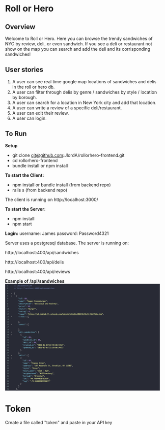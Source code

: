 # Roll or Hero

## Overview

Welcome to Roll or Hero.  Here you can browse the trendy sandwiches of NYC by review, deli, or even sandwich.  If you see a deli or restaurant not show on the map you can search and add the deli and its corrisponding sandwiches!

## User stories

1. A user can see real time google map locations of sandwiches and delis in the roll or hero db.
2. A user can filter through delis by genre / sandwiches by style / location by borough.
3. A user can search for a location in New York city and add that location.
4. A user can write a review of a specific deli/restaurant.
5. A user can edit their review.
6. A user can login. 


## To Run
**Setup**
* git clone git@github.com:JlordA/rollorhero-frontend.git
* cd rollorhero-frontend
* bundle install or npm install

**To start the Client:**
* npm install or bundle install (from backend repo)
* rails s (from backend repo)

The client is running on http://localhost:3000/

**To start the Server:**
* npm install
* npm start

**Login:**
username: James
password: Password4321

Server uses a postgresql database.  The server is running on:

http://localhost:400/api/sandwiches

http://localhost:400/api/delis

http://localhost:400/api/reviews

**Example of /api/sandwiches**
![Read Me Server](public/img/readmeserver.png)

# Token
Create a file called "token" and paste in your API key